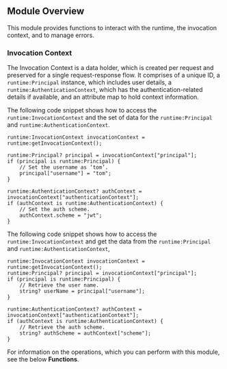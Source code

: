 ## Module Overview

This module provides functions to interact with the runtime, the invocation context, and to manage errors.

### Invocation Context

The Invocation Context is a data holder, which is created per request and preserved for a single request-response flow. It comprises of a unique ID, a `runtime:Principal` instance, which includes user details, a `runtime:AuthenticationContext`, which has the authentication-related details if available, and an attribute map to hold context information.

The following code snippet shows how to access the `runtime:InvocationContext` and the set of data for the `runtime:Principal` and `runtime:AuthenticationContext`.
```ballerina
runtime:InvocationContext invocationContext = runtime:getInvocationContext();

runtime:Principal? principal = invocationContext["principal"];
if (principal is runtime:Principal) {
    // Set the username as ‘tom’.
    principal["username"] = "tom";
}

runtime:AuthenticationContext? authContext = invocationContext["authenticationContext"];
if (authContext is runtime:AuthenticationContext) {
    // Set the auth scheme.
    authContext.scheme = "jwt";
}
```

The following code snippet shows how to access the `runtime:InvocationContext` and get the data from the `runtime:Principal` and `runtime:AuthenticationContext`,
```ballerina
runtime:InvocationContext invocationContext = runtime:getInvocationContext();
runtime:Principal? principal = invocationContext["principal"];
if (principal is runtime:Principal) {
    // Retrieve the user name.
    string? userName = principal["username"];
}

runtime:AuthenticationContext? authContext = invocationContext["authenticationContext"];
if (authContext is runtime:AuthenticationContext) {
    // Retrieve the auth scheme.
    string? authScheme = authContext["scheme"];
}
```

For information on the operations, which you can perform with this module, see the below **Functions**.

